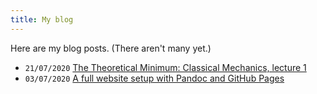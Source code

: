 ```yaml
---
title: My blog
---
```


Here are my blog posts. (There aren't many yet.)

- `21/07/2020` [The Theoretical Minimum: Classical Mechanics, lecture 1](posts/classical-mech-1.html)
- `03/07/2020` [A full website setup with Pandoc and GitHub Pages](posts/pandoc-github.html)